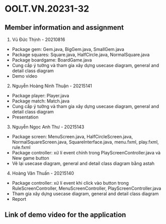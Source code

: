 # OOLT.VN.20231-32

## Member information and assignment

1. Vũ Đức Thịnh - 20210816 
* Package gem: Gem.java, BigGem.java, SmallGem.java 
* Package squares: Square.java, HalfCircle.java, NormalSquare.java
* Package boardgame: BoardGame.java
* Cung cấp ý tưởng và tham gia xây dựng usecase diagram, general and detail class diagram 
* Demo video

2. Nguyễn Hoàng Ninh Thuận - 20215141
* Package player: Player.java
* Package match: Match.java
* Cung cấp ý tưởng và tham gia xây dựng usecase diagram, general and detail class diagram 
* Presentation

3. Nguyễn Ngọc Anh Thư - 20215143
* Package screen: MenuScreen.java, HalfCircleScreen.java, NormalSquareScreen.java, SquareInterface.java, menu.fxml, play.fxml, rule.fxml
* Package controller: xử lí event chính trong PlayScreenController.java và New game button
* Vẽ lại usecase diagram, general and detail class diagram bằng astah

4. Hoàng Văn Thuấn - 20215140
* Package controller: xử lí event khi click vào button trong RuleScreenController, MenuScreenController, PlayScreenController.java 
* Tham gia xây dựng usecase diagram, general and detail class diagram 
* Report 

## Link of demo video for the application